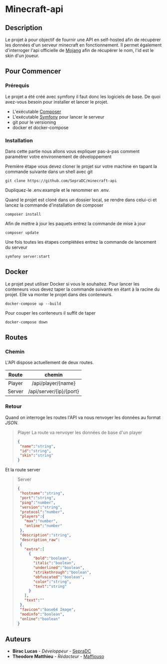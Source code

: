 # Minecraft-api

## Description

Le projet à pour objectif de fournir une API en self-hosted afin de récupérer les données d'un serveur minecraft en fonctionnement.
Il permet également d'interroger l'api officielle de [Mojang](https://wiki.vg/Mojang_API) afin de récupérer le nom, l'id est le skin d'un joueur.

## Pour Commencer
### Prérequis

Le projet a été créé avec symfony il faut donc les logiciels de base.
De quoi avez-vous besoin pour installer et lancer le projet.

- L'exécutable [Composer](https://getcomposer.org/Composer-Setup.exe)
- L'exécutable [Symfony](https://get.symfony.com/cli/setup.exe) pour lancer le serveur
- git pour le versioning
- docker et docker-compose

### Installation

Dans cette partie nous allons vous expliquer pas-à-pas comment paramétrer votre environnement de développement

Première étape vous devez cloner le projet sur votre machine en tapant la commande suivante dans un shell avec git

```shell script
git clone https://github.com/SepraDC/minecraft-api
```
Dupliquez-le .env.example et le renommer en .env.

Quand le projet est cloné dans un dossier local, se rendre dans celui-ci et lancez la commande d'installation de composer

```shell script
composer install
```

Afin de mettre à jour les paquets entrez la commande de mise à jour 

```shell script
composer update
```

Une fois toutes les étapes complétées entrez la commande de lancement du serveur

```shell script
symfony server:start
```

## Docker
Le projet peut utiliser Docker si vous le souhaitez.
Pour lancer les conteneurs vous devez taper la commande suivante en étant à la racine du projet. Elle va monter le projet dans des conteneurs.
```shell script
docker-compose up --build
```

Pour couper les conteneurs il suffit de taper
```shell script
docker-compose down
```


## Routes
### Chemin
L'API dispose actuellement de deux routes.

| Route  | chemin |
|:------:|:------:|
| Player | /api/player/{name} |
| Server | /api/server/{ip}/{port}|

### Retour
Quand on interroge les routes l'API va nous renvoyer les données au format *JSON*.

> Player
> La route va renvoyer les données de base d'un player
>```json
>{
>  "name":"string",
>  "id":"string",
>  "skin":"string"
>} 
>```
 Et la route server
> Server
>```json
>{
>  "hostname":"string",
>  "port":"string",
>  "ping":"number",
>  "version":"string",
>  "protocol":"number",
>  "players":{
>    "max":"number",
>    "online":"number"
>  },
>  "description":"string",
>  "description_raw":
>  {
>    "extra":[
>      {
>        "bold":"boolean",
>        "italic":"boolean",
>        "underlined":"boolean",
>        "strikethrough":"boolean",
>        "obfuscated":"boolean",
>        "color":"string",
>        "text":"string"
>      }
>    ],
>    "text":""
>  },
>  "favicon":"base64 Image",
>  "modinfo":"boolean",
>  "online":"boolean"
>}
>```

## Auteurs

* **Birac Lucas** - *Développeur* - [SepraDC](https://github.com/SepraDC)
* **Theodore Matthieu** - *Rédacteur* - [Maffiouso](https://github.com/Maffiouso)
